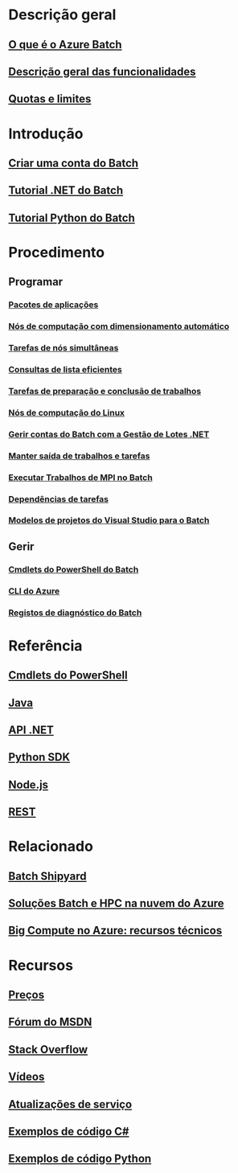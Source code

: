 # Descrição geral
## [O que é o Azure Batch](batch-technical-overview.md)
## [Descrição geral das funcionalidades](batch-api-basics.md)
## [Quotas e limites](batch-quota-limit.md)
# Introdução
## [Criar uma conta do Batch](batch-account-create-portal.md)
## [Tutorial .NET do Batch](batch-dotnet-get-started.md)
## [Tutorial Python do Batch](batch-python-tutorial.md)
# Procedimento
## Programar
### [Pacotes de aplicações](batch-application-packages.md)
### [Nós de computação com dimensionamento automático](batch-automatic-scaling.md)
### [Tarefas de nós simultâneas](batch-parallel-node-tasks.md)
### [Consultas de lista eficientes](batch-efficient-list-queries.md)
### [Tarefas de preparação e conclusão de trabalhos](batch-job-prep-release.md)
### [Nós de computação do Linux](batch-linux-nodes.md)
### [Gerir contas do Batch com a Gestão de Lotes .NET](batch-management-dotnet.md)
### [Manter saída de trabalhos e tarefas](batch-task-output.md)
### [Executar Trabalhos de MPI no Batch](batch-mpi.md)
### [Dependências de tarefas](batch-task-dependencies.md)
### [Modelos de projetos do Visual Studio para o Batch](batch-visual-studio-templates.md)
## Gerir
### [Cmdlets do PowerShell do Batch](batch-powershell-cmdlets-get-started.md)
### [CLI do Azure](batch-cli-get-started.md)
### [Registos de diagnóstico do Batch](batch-diagnostics.md)

# Referência
## [Cmdlets do PowerShell](https://docs.microsoft.com/en-us/powershell/azureps-cmdlets-docs)
## [Java](https://docs.microsoft.com/java/api)
## [API .NET](https://docs.microsoft.com/dotnet/api)
## [Python SDK](https://go.microsoft.com/fwlink/p/?linkid=833496)
## [Node.js](https://go.microsoft.com/fwlink/p/?linkid=833544)
## [REST](https://docs.microsoft.com/rest/api/batchservice/)

# Relacionado
## [Batch Shipyard](https://github.com/Azure/batch-shipyard)
## [Soluções Batch e HPC na nuvem do Azure](batch-hpc-solutions.md)
## [Big Compute no Azure: recursos técnicos](big-compute-resources.md)

# Recursos
## [Preços](https://azure.microsoft.com/pricing/details/batch/)
## [Fórum do MSDN](https://social.msdn.microsoft.com/Forums/en-us/home?forum=azurebatch)
## [Stack Overflow](http://stackoverflow.com/questions/tagged/azure-batch)
## [Vídeos](https://azure.microsoft.com/documentation/videos/index/?services=batch)
## [Atualizações de serviço](https://azure.microsoft.com/updates/?product=batch&updatetype=&platform=)
## [Exemplos de código C#](https://github.com/Azure/azure-batch-samples/tree/master/CSharp/)
## [Exemplos de código Python](https://github.com/Azure/azure-batch-samples/tree/master/Python/Batch)



<!--HONumber=Nov16_HO4-->


